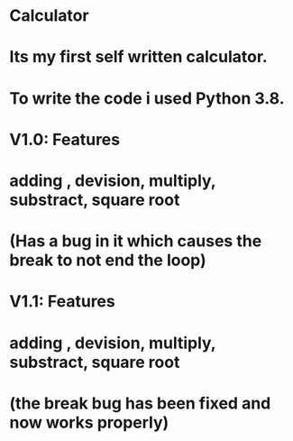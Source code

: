 # Calculator
# Its my first self written calculator.
# To write the code i used Python 3.8. 

# V1.0: Features
#       adding , devision, multiply, substract, square root
#       (Has a bug in it which causes the break to not end the loop)

# V1.1: Features
#       adding , devision, multiply, substract, square root
#       (the break bug has been fixed and now works properly)
